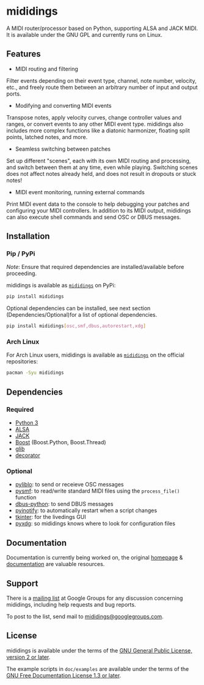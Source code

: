 # mididings

A MIDI router/processor based on Python, supporting ALSA and JACK MIDI.
It is available under the GNU GPL and currently runs on Linux.

## Features

* MIDI routing and filtering

Filter events depending on their event type, channel, note number, velocity,
etc., and freely route them between an arbitrary number of input and output
ports.

* Modifying and converting MIDI events

Transpose notes, apply velocity curves, change controller values and ranges,
or convert events to any other MIDI event type. mididings also includes more
complex functions like a diatonic harmonizer, floating split points, latched
notes, and more.

* Seamless switching between patches

Set up different "scenes", each with its own MIDI routing and processing,
and switch between them at any time, even while playing. Switching scenes
does not affect notes already held, and does not result in dropouts or stuck
notes!

* MIDI event monitoring, running external commands

Print MIDI event data to the console to help debugging your patches and
configuring your MIDI controllers. In addition to its MIDI output, mididings
can also execute shell commands and send OSC or DBUS messages.

## Installation

### Pip / PyPi

*Note*: Ensure that required dependencies are installed/available before
proceeding.

mididings is available as [`mididings`][pkg-pypi] on PyPi:

```sh
pip install mididings
```

Optional dependencies can be installed, see next section
(Dependencies/Optional)for a list of optional dependencies.

```sh
pip install mididings[osc,smf,dbus,autorestart,xdg]
```

### Arch Linux

For Arch Linux users, mididings is available as [`mididings`][pkg-arch] on the
official repositories:

```sh
pacman -Syu mididings
```

## Dependencies

### Required

* [Python 3][python]
* [ALSA][alsa]
* [JACK][jack]
* [Boost][boost] (Boost.Python, Boost.Thread)
* [glib][glib]
* [decorator][decorator]

### Optional

* [pyliblo][pyliblo]: to send or receieve OSC messages
* [pysmf][pysmf]: to read/write standard MIDI files using the `process_file()` function
* [dbus-python][dbus-python]: to send DBUS messages
* [pyinotify][pyinotify]: to automatically restart when a script changes
* [tkinter][tkinter]: for the livedings GUI
* [pyxdg][pyxdg]: so mididings knows where to look for configuration files

## Documentation

Documentation is currently being worked on, the original
[homepage][original-home] & [documentation][original-docs] are valuable resources.

## Support

There is a [mailing list][mailing-list] at Google Groups for any discussion
concerning mididings, including help requests and bug reports.

To post to the list, send mail to <mididings@googlegroups.com>.

## License

mididings is available under the terms of the
[GNU General Public License, version 2 or later][spdx-gpl2].

The example scripts in `doc/examples` are available under the terms of the
[GNU Free Documentation License 1.3 or later][spdx-gfdl].

[pkg-pypi]: https://pypi.org/project/mididings/
[pkg-arch]: https://archlinux.org/packages/community/x86_64/mididings/
[original-home]: https://das.nasophon.de/mididings/
[original-docs]: https://dsacre.github.io/mididings/doc/
[python]: https://www.python.org
[alsa]: https://www.alsa-project.org/wiki/Main_Page
[jack]: https://jackaudio.org
[boost]: https://www.boost.org
[glib]: https://docs.gtk.org/glib/
[decorator]: https://github.com/micheles/decorator
[pyliblo]: https://github.com/dsacre/pyliblo
[pysmf]: https://github.com/dsacre/pysmf
[dbus-python]: https://www.freedesktop.org/wiki/Software/dbus/
[pyinotify]: https://github.com/seb-m/pyinotify
[tkinter]: https://docs.python.org/3/library/tkinter.html
[pyxdg]: https://freedesktop.org/wiki/Software/pyxdg/
[mailing-list]: https://groups.google.com/g/mididings
[spdx-gpl2]: https://spdx.org/licenses/GPL-2.0-or-later.html
[spdx-gfdl]: https://spdx.org/licenses/GFDL-1.3-or-later.html
